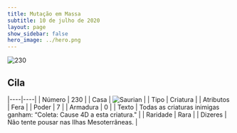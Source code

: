 ```yaml
---
title: Mutação em Massa
subtitle: 10 de julho de 2020
layout: page
show_sidebar: false
hero_image: ../hero.png
---
```


![230](https://cdn.keyforgegame.com/media/card_front/pt/479_230_VHG8J2GPHF29_pt.png)

## Cila

|----|----|
| Número | 230 |
| Casa | ![Saurian](https://archonarcana.com/images/thumb/9/9e/Saurian_P.png/22px-Saurian_P.png "Sauro") |
| Tipo | Criatura |
| Atributos | Fera |
| Poder | 7 |
| Armadura | 0 |
| Texto | Todas as criaturas inimigas ganham: “Coleta: Cause 4D a esta criatura." |
| Raridade | Rara |
| Dizeres | Não tente pousar nas Ilhas Mesoterrâneas. |
